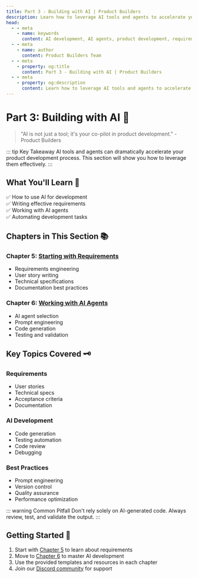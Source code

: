 ```yaml
---
title: Part 3 - Building with AI | Product Builders
description: Learn how to leverage AI tools and agents to accelerate your product development process.
head:
  - - meta
    - name: keywords
      content: AI development, AI agents, product development, requirements engineering, AI tools
  - - meta
    - name: author
      content: Product Builders Team
  - - meta
    - property: og:title
      content: Part 3 - Building with AI | Product Builders
  - - meta
    - property: og:description
      content: Learn how to leverage AI tools and agents to accelerate your product development process.
---
```


# Part 3: Building with AI 🤖

> "AI is not just a tool; it's your co-pilot in product development." - Product Builders

::: tip Key Takeaway
AI tools and agents can dramatically accelerate your product development process. This section will show you how to leverage them effectively.
:::

## What You'll Learn 🎯

<div class="learning-objectives">

✅ How to use AI for development  
✅ Writing effective requirements  
✅ Working with AI agents  
✅ Automating development tasks  

</div>

## Chapters in This Section 📚

<div class="chapters-grid">

### Chapter 5: [Starting with Requirements](/part3/starting-with-requirements)
- Requirements engineering
- User story writing
- Technical specifications
- Documentation best practices

### Chapter 6: [Working with AI Agents](/part3/ai-agents)
- AI agent selection
- Prompt engineering
- Code generation
- Testing and validation

</div>

## Key Topics Covered 🗝️

<div class="topics-grid">

### Requirements
- User stories
- Technical specs
- Acceptance criteria
- Documentation

### AI Development
- Code generation
- Testing automation
- Code review
- Debugging

### Best Practices
- Prompt engineering
- Version control
- Quality assurance
- Performance optimization

</div>

::: warning Common Pitfall
Don't rely solely on AI-generated code. Always review, test, and validate the output.
:::

## Getting Started 🚀

<div class="getting-started">

1. Start with [Chapter 5](/part3/starting-with-requirements) to learn about requirements
2. Move to [Chapter 6](/part3/ai-agents) to master AI development
3. Use the provided templates and resources in each chapter
4. Join our [Discord community](https://discord.gg/productbuilders) for support

</div>
